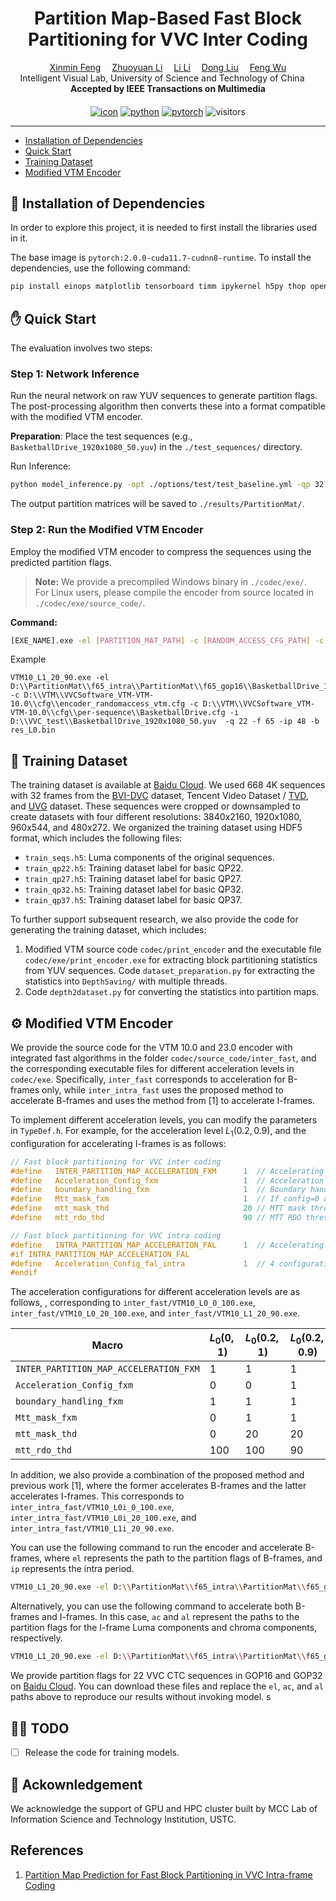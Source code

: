 <div align="center">

<h1>Partition Map-Based Fast Block Partitioning for VVC Inter Coding</h1>



<div>
    <a href='https://zhexinliang.github.io/' target='_blank'>Xinmin Feng</a>&emsp;
    <a href='https://scholar.google.com/citations?user=PiyMuF4AAAAJ&hl=en&oi=ao' target='_blank'>Zhuoyuan Li</a>&emsp;
    <a href='https://faculty.ustc.edu.cn/lil1/en/index.htm' target='_blank'>Li Li</a>&emsp;
    <a href='https://faculty.ustc.edu.cn/dongeliu/en/index.htm' target='_blank'>Dong Liu</a>&emsp;
    <a href='https://scholar.google.com/citations?user=5bInRDEAAAAJ&hl=en&oi=ao' target='_blank'>Feng Wu</a>
</div>
<div>
    Intelligent Visual Lab, University of Science and Technology of China &emsp; 
</div>

<div>
   <strong>Accepted by IEEE Transactions on Multimedia</strong>
</div>
<div>
    <h4 align="center">
    </h4>
</div>

[![icon](https://img.shields.io/badge/ArXiv-Paper-<COLOR>.svg)](https://arxiv.org/pdf/2504.18398) [![python](https://img.shields.io/badge/Python-3.9-3776AB?logo=python&logoColor=white)](https://www.python.org/downloads/release/python-3900/) [![pytorch](https://img.shields.io/badge/PyTorch-1.12.1-ee4c2c?logo=pytorch&logoColor=white)](https://pytorch.org/get-started/previous-versions/)
![visitors](https://visitor-badge.laobi.icu/badge?page_id=ustc-ivclab.IPM)

---

</div>

- [Installation of Dependencies](#installation-of-dependencies)
- [Quick Start](#raised_hand-quick-start)
- [Training Dataset](#training-dataset)
- [Modified VTM Encoder](#modified-vtm-encoder)


## :wrench: Installation of Dependencies

In order to explore this project, it is needed to first install the libraries used in it.

The base image is `pytorch:2.0.0-cuda11.7-cudnn8-runtime`. To install the dependencies, use the following command:

```bash
pip install einops matplotlib tensorboard timm ipykernel h5py thop openpyxl palettable -i https://mirrors.aliyun.com/pypi/simple/
```


## :raised_hand: Quick Start

The evaluation involves two steps:

### Step 1: Network Inference
Run the neural network on raw YUV sequences to generate partition flags. The post-processing algorithm then converts these into a format compatible with the modified VTM encoder.

**Preparation**:
Place the test sequences (e.g., `BasketballDrive_1920x1080_50.yuv`) in the `./test_sequences/` directory.

Run Inference:
```bash
python model_inference.py -opt ./options/test/test_baseline.yml -qp 32
```
The output partition matrices will be saved to `./results/PartitionMat/`.

### Step 2: Run the Modified VTM Encoder

Employ the modified VTM encoder to compress the sequences using the predicted partition flags.

> **Note:**
> We provide a precompiled Windows binary in `./codec/exe/`.  
> For Linux users, please compile the encoder from source located in `./codec/exe/source_code/`.

**Command:**
```bash
[EXE_NAME].exe -el [PARTITION_MAT_PATH] -c [RANDOM_ACCESS_CFG_PATH] -c [SEQUENCE_CFG_PATH] -i [YUV_SEQUENCE_PATH] -q [QP] -f [FRAME_NUM] -ip [INTRA_PERIOD] -b [OUTPUT_BIN_PATH]
```

Example
```
VTM10_L1_20_90.exe -el D:\\PartitionMat\\f65_intra\\PartitionMat\\f65_gop16\\BasketballDrive_1920x1080_50_Luma_QP22_PartitionMat.txt -c D:\\VTM\\VVCSoftware_VTM-VTM-10.0\\cfg\\encoder_randomaccess_vtm.cfg -c D:\\VTM\\VVCSoftware_VTM-VTM-10.0\\cfg\\per-sequence\\BasketballDrive.cfg -i D:\\VVC_test\\BasketballDrive_1920x1080_50.yuv  -q 22 -f 65 -ip 48 -b res_L0.bin
```



##  :open_book: Training Dataset

The training dataset is available at [Baidu Cloud](https://pan.baidu.com/s/1ZMPZqOcQS_gri_pzSq2vGA?pwd=tmxn). We used 668 4K sequences with 32 frames from the [BVI-DVC](https://fan-aaron-zhang.github.io/BVI-DVC/) dataset, Tencent Video Dataset / [TVD](https://multimedia.tencent.com/resources/tvd/), and [UVG](https://github.com/ultravideo/UVG-4K-Dataset/) dataset. These sequences were cropped or downsampled to create datasets with four different resolutions: 3840x2160, 1920x1080, 960x544, and 480x272. We organized the training dataset using HDF5 format, which includes the following files:

- `train_seqs.h5`: Luma components of the original sequences.
- `train_qp22.h5`: Training dataset label for basic QP22.
- `train_qp27.h5`: Training dataset label for basic QP27.
- `train_qp32.h5`: Training dataset label for basic QP32.
- `train_qp37.h5`: Training dataset label for basic QP37.

To further support subsequent research, we also provide the code for generating the training dataset, which includes:

1. Modified VTM source code `codec/print_encoder` and the executable file `codec/exe/print_encoder.exe` for extracting block partitioning statistics from YUV sequences. Code `dataset_preparation.py` for extracting the statistics into `DepthSaving/` with multiple threads.
3. Code `depth2dataset.py` for converting the  statistics into partition maps.


## :gear: Modified VTM Encoder

We provide the source code for the VTM 10.0 and 23.0 encoder with integrated fast algorithms in the folder `codec/source_code/inter_fast`, and the corresponding executable files for different acceleration levels in `codec/exe`. Specifically, `inter_fast` corresponds to acceleration for B-frames only, while `inter_intra_fast` uses the proposed method to accelerate B-frames and uses the method from [1] to accelerate I-frames.

To implement different acceleration levels, you can modify the parameters in `TypeDef.h`. For example, for the acceleration level $L_1(0.2,0.9)$, and the configuration for accelerating I-frames is as follows:

```C++
// Fast block partitioning for VVC inter coding
#define   INTER_PARTITION_MAP_ACCELERATION_FXM      1  // Accelerating B-frames, True: 1, False: 0
#define   Acceleration_Config_fxm                   1  // Acceleration level, options: 0, 1, 2, 3
#define   boundary_handling_fxm                     1  // Boundary handling based on granularity
#define   Mtt_mask_fxm                              1  // If config=0 and mtt_mask=1, the uncovered parts of the mtt mask are decided by RDO. If config>=1 and mtt_mask=1, the uncovered parts are decided by the network
#define   mtt_mask_thd                              20 // MTT mask threshold, true threshold = threshold / 100
#define   mtt_rdo_thd                               90 // MTT RDO threshold. Blocks with values below this will skip MTT fast partitioning

// Fast block partitioning for VVC intra coding
#define   INTRA_PARTITION_MAP_ACCELERATION_FAL      1  // Accelerating I-frames, True: 1, False: 0
#if INTRA_PARTITION_MAP_ACCELERATION_FAL
#define   Acceleration_Config_fal_intra             1  // 4 configuration options (0, 1, 2, 3)
#endif
```

The acceleration configurations for different acceleration levels are as follows, , corresponding to `inter_fast/VTM10_L0_0_100.exe`, `inter_fast/VTM10_L0_20_100.exe`, and `inter_fast/VTM10_L1_20_90.exe`.

| Macro                            | $L_0(0,1)$ | $L_0(0.2,1)$ | $L_0(0.2,0.9)$ |
|-----------------------------------|------------|--------------|----------------|
| `INTER_PARTITION_MAP_ACCELERATION_FXM` | 1          | 1            | 1              |
| `Acceleration_Config_fxm`           | 0          | 0            | 1              |
| `boundary_handling_fxm`             | 1          | 1            | 1              |
| `Mtt_mask_fxm`                      | 0          | 1            | 1              |
| `mtt_mask_thd`                      | 0          | 20           | 20             |
| `mtt_rdo_thd`                       | 100        | 100          | 90             |

In addition, we also provide a combination of the proposed method and previous work [1], where the former accelerates B-frames and the latter accelerates I-frames. This corresponds to `inter_intra_fast/VTM10_L0i_0_100.exe`, `inter_intra_fast/VTM10_L0i_20_100.exe`, and `inter_intra_fast/VTM10_L1i_20_90.exe`.

You can use the following command to run the encoder and accelerate B-frames, where `el` represents the path to the partition flags of B-frames, and `ip` represents the intra period.

```bash
VTM10_L1_20_90.exe -el D:\\PartitionMat\\f65_intra\\PartitionMat\\f65_gop16\\BasketballDrive_1920x1080_50_Luma_QP22_PartitionMat.txt -c D:\\VTM\\VVCSoftware_VTM-VTM-10.0\\cfg\\encoder_randomaccess_vtm.cfg -c D:\\VTM\\VVCSoftware_VTM-VTM-10.0\\cfg\\per-sequence\\BasketballDrive.cfg -i D:\\VVC_test\\BasketballDrive_1920x1080_50.yuv  -q 22 -f 65 -ip 48 -b res_L0.bin
```
Alternatively, you can use the following command to accelerate both B-frames and I-frames. In this case, `ac` and `al` represent the paths to the partition flags for the I-frame Luma components and chroma components, respectively.

```bash
VTM10_L1_20_90.exe -el D:\\PartitionMat\\f65_intra\\PartitionMat\\f65_gop16\\BasketballDrive_1920x1080_50_Luma_QP22_PartitionMat.txt -ac D:\\PartitionMat\\f65_intra\\PartitionMat\\f65_gop16\\BasketballDrive_1920x1080_50_Luma_QP22_PartitionMat.txt -al D:\\PartitionMat\\f65_intra\\PartitionMat\\f65_intra\\RitualDance_1920x1080_60fps_10bit_420_Luma_QP22_PartitionMat_intra.txt  -c D:\\VTM\\VVCSoftware_VTM-VTM-10.0\\VVCSoftware_VTM-VTM-10.0-fast\\cfg\\encoder_randomaccess_vtm.cfg -c D:\\VTM\\VVCSoftware_VTM-VTM-10.0\\VVCSoftware_VTM-VTM-10.0-fast\\cfg\\per-sequence\\RitualDance.cfg -i E:\\VVC_test\\RitualDance_1920x1080_60fps_10bit_420.yuv  -q 22 -f 65 -ip 64 -b res_L0.bin
```

We provide partition flags for 22 VVC CTC sequences in GOP16 and GOP32 on [Baidu Cloud](https://pan.baidu.com/s/1STnEpLJmxiVV8AoA3hptRA?pwd=dddr). You can download these files and replace the `el`, `ac`, and `al` paths above to reproduce our results without invoking model.
s






## :running_woman: TODO 

- [ ] Release the code for training models.



## :bust_in_silhouette: Ackownledgement

We acknowledge the support of GPU and HPC cluster built by MCC Lab of Information Science and Technology Institution, USTC.


## References

1. [Partition Map Prediction for Fast Block Partitioning in VVC Intra-frame Coding](https://github.com/AolinFeng/PMP-VVC-TIP2023)